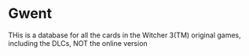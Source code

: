 # Gwent

THis is a database for all the cards in the Witcher 3(TM) original games, including the DLCs, NOT the online version
